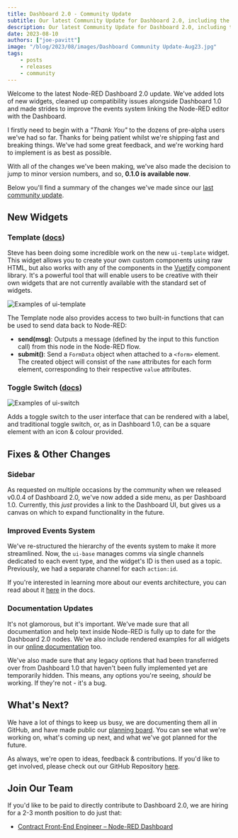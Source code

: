 ```yaml
---
title: Dashboard 2.0 - Community Update
subtitle: Our latest Community Update for Dashboard 2.0, including the latest new widgets, fixes and updates on what's next.
description: Our latest Community Update for Dashboard 2.0, including the latest new widgets, fixes and updates on what's next.
date: 2023-08-10
authors: ["joe-pavitt"]
image: "/blog/2023/08/images/Dashboard Community Update-Aug23.jpg"
tags:
    - posts
    - releases
    - community
---
```


Welcome to the latest Node-RED Dashboard 2.0 update. We've added lots of new widgets, cleaned up compatibility issues alongside Dashboard 1.0 and made strides to improve the events system linking the Node-RED editor with the Dashboard.

<!--more-->

I firstly need to begin with a  _"Thank You"_ to the dozens of pre-alpha users we've had so far. Thanks for being patient whilst we're shipping fast and breaking things. We've had some great feedback, and we're working hard to implement is as best as possible.

With all of the changes we've been making, we've also made the decision to jump to minor version numbers, and so, **0.1.0 is available now**.

Below you'll find a summary of the changes we've made since our [last community update](/blog/2023/07/dashboard-0-1-release).

## New Widgets

### Template (<a href="https://dashboard.flowfuse.com/nodes/widgets/ui-template.html" target="_blank">docs</a>)

Steve has been doing some incredible work on the new `ui-template` widget. This widget allows you to create your own custom components using raw HTML, but also works with any of the components in the [Vuetify](https://vuetifyjs.com/en/components/all/) component library. It's a powerful tool that will enable users to be creative with their own widgets that are not currently available with the standard set of widgets.

![Examples of ui-template](https://dashboard.flowfuse.com/images/node-examples/ui-template.png)

The Template node also provides access to two built-in functions that can be used to send data back to Node-RED:
- **send(msg)**: Outputs a message (defined by the input to this function call) from this node in the Node-RED flow.
- **submit()**: Send a `FormData` object when attached to a `<form>` element. The created object will consist of the `name` attributes for each form element, corresponding to their respective `value` attributes.

### Toggle Switch (<a href="https://dashboard.flowfuse.com/nodes/widgets/ui-switch.html" target="_blank">docs</a>)

![Examples of ui-switch](https://dashboard.flowfuse.com/images/node-examples/ui-switch.png)

Adds a toggle switch to the user interface that can be rendered with a label, and traditional toggle switch, or, as in Dashboard 1.0, can be a square element with an icon & colour provided.

## Fixes & Other Changes

### Sidebar

As requested on multiple occasions by the community when we released v0.0.4 of Dashboard 2.0, we've now added a side menu, as per Dashboard 1.0. Currently, this _just_ provides a link to the Dashboard UI, but gives us a canvas on which to expand functionality in the future.

### Improved Events System

We've re-structured the hierarchy of the events system to make it more streamlined. Now, the `ui-base` manages comms via single channels dedicated to each event type, and the widget's ID is then used as a topic. Previously, we had a separate channel for each `action:id`.

If you're interested in learning more about our events architecture, you can read about it [here](https://dashboard.flowfuse.com/contributing/guides/events.html) in the docs.

### Documentation Updates

It's not glamorous, but it's important. We've made sure that all documentation and help text inside Node-RED is fully up to date for the Dashboard 2.0 nodes. We've also include rendered examples for all widgets in our [online documentation](https://dashboard.flowfuse.com/) too.

We've also made sure that any legacy options that had been transferred over from Dashboard 1.0 that haven't been fully implemented yet are temporarily hidden. This means, any options you're seeing, _should_ be working. If they're not - it's a bug.

## What's Next?

We have a lot of things to keep us busy, we are documenting them all in GitHub, and have made public our [planning board](https://github.com/orgs/flowforge/projects/15/views/1). You can see what we're working on, what's coming up next, and what we've got planned for the future.

As always, we're open to ideas, feedback & contributions. If you'd like to get involved, please check out our GitHub Repository [here](https://github.com/FlowFuse/flowforge-nr-dashboard).

## Join Our Team

If you'd like to be paid to directly contribute to Dashboard 2.0, we are hiring for a 2-3 month position to do just that:

- [Contract Front-End Engineer – Node-RED Dashboard](https://boards.greenhouse.io/flowfuse/jobs/4911532004)
